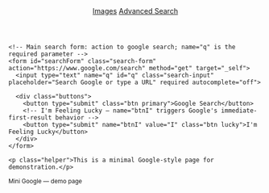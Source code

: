 <!doctype html>
<html lang="en">
<head>
  <meta charset="utf-8" />
  <meta name="viewport" content="width=device-width,initial-scale=1" />
  <title>Google Search (Mini)</title>
  <link rel="stylesheet" href="styles.css">
  <script defer src="script.js"></script>
</head>
<body>
  <header class="toplinks">
    <nav>
      <a href="images.html">Images</a>
      <a href="advanced.html">Advanced Search</a>
    </nav>
  </header>

  <main class="home">
    <!-- Optional logo area (you can replace with an <img> if you like) -->
    <div class="logo-placeholder" aria-hidden="true"></div>

    <!-- Main search form: action to google search; name="q" is the required parameter -->
    <form id="searchForm" class="search-form" action="https://www.google.com/search" method="get" target="_self">
      <input type="text" name="q" id="q" class="search-input" placeholder="Search Google or type a URL" required autocomplete="off">

      <div class="buttons">
        <button type="submit" class="btn primary">Google Search</button>
        <!-- I'm Feeling Lucky — name="btnI" triggers Google's immediate-first-result behavior -->
        <button type="submit" name="btnI" value="I" class="btn lucky">I'm Feeling Lucky</button>
      </div>
    </form>

    <p class="helper">This is a minimal Google-style page for demonstration.</p>
  </main>

  <footer class="footer">
    <small>Mini Google — demo page</small>
  </footer>
</body>
</html>
